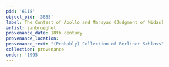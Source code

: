 ```yaml
---
pid: '6118'
object_pid: '3855'
label: The Contest of Apollo and Marsyas (Judgment of Midas)
artist: janbrueghel
provenance_date: 18th century
provenance_location:
provenance_text: "(Probably) Collection of Berliner Schloss"
collection: provenance
order: '1995'
---
```

